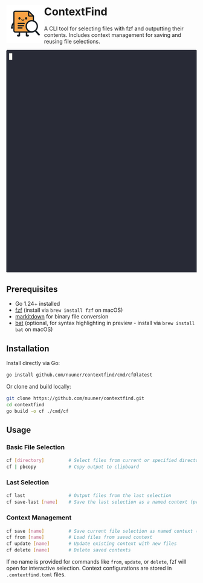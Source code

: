 <h1>
  <img src="logo_100x100.png" alt="ContextFind Logo" width="100" height="100" align="left">
  ContextFind
</h1>

A CLI tool for selecting files with fzf and outputting their contents. Includes context management for saving and reusing file selections.

![cf demo](./demonstration.gif)

## Prerequisites

- Go 1.24+ installed
- [fzf](https://github.com/junegunn/fzf) (install via `brew install fzf` on macOS)
- [markitdown](https://github.com/microsoft/markitdown) for binary file conversion
- [bat](https://github.com/sharkdp/bat) (optional, for syntax highlighting in preview - install via `brew install bat` on macOS)

## Installation

Install directly via Go:

```bash
go install github.com/nuuner/contextfind/cmd/cf@latest
```

Or clone and build locally:

```bash
git clone https://github.com/nuuner/contextfind.git
cd contextfind
go build -o cf ./cmd/cf
```

## Usage

### Basic File Selection

```bash
cf [directory]         # Select files from current or specified directory, automatically saves as last selection
cf | pbcopy            # Copy output to clipboard
```

### Last Selection

```bash
cf last                # Output files from the last selection
cf save-last [name]    # Save the last selection as a named context (prompts if no name provided)
```

### Context Management

```bash
cf save [name]         # Save current file selection as named context (prompts if no name provided)
cf from [name]         # Load files from saved context
cf update [name]       # Update existing context with new files
cf delete [name]       # Delete saved contexts
```

If no name is provided for commands like `from`, `update`, or `delete`, fzf will open for interactive selection. Context configurations are stored in `.contextfind.toml` files.
